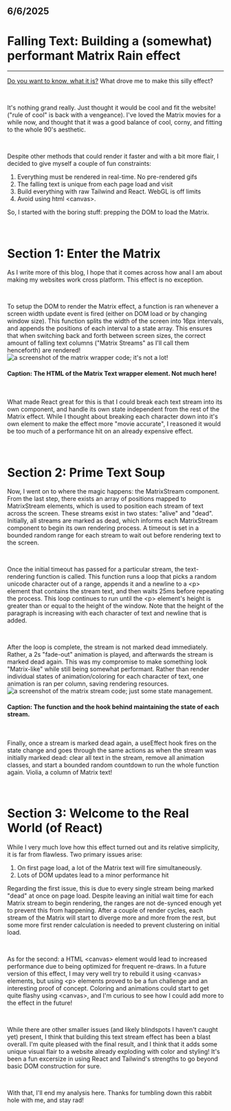 ## 6/6/2025
# Falling Text: Building a (somewhat) performant Matrix Rain effect

---

[Do you want to know, what it is?](https://www.youtube.com/watch?v=zE7PKRjrid4) What drove me to make this silly effect?

&nbsp;

It's nothing grand really. Just thought it would be cool and fit the website! ("rule of cool" is back with a vengeance). I've loved the Matrix movies for a while now, and thought that it was a good balance of cool, corny, and fitting to the whole 90's aesthetic.

&nbsp;

Despite other methods that could render it faster and with a bit more flair, I decided to give myself a couple of fun constraints:

1. Everything must be rendered in real-time. No pre-rendered gifs
2. The falling text is unique from each page load and visit
3. Build everything with raw Tailwind and React. WebGL is off limits
4. Avoid using html \<canvas\>.

So, I started with the boring stuff: prepping the DOM to load the Matrix.

&nbsp;

# Section 1: Enter the Matrix

As I write more of this blog, I hope that it comes across how anal I am about making my websites work cross platform. This effect is no exception.

&nbsp;

To setup the DOM to render the Matrix effect, a function is ran whenever a screen width update event is fired (either on DOM load or by changing window size). This function splits the width of the screen into 16px intervals, and appends the positions of each interval to a state array. This ensures that when switching back and forth between screen sizes, the correct amount of falling text columns ("Matrix Streams" as I'll call them henceforth) are rendered!
![a screenshot of the matrix wrapper code; it's not a lot!](/portfolio_v2/blog/0002/wrapper.png)
#### Caption: The HTML of the Matrix Text wrapper element. Not much here!

&nbsp;

What made React great for this is that I could break each text stream into its own component, and handle its own state independent from the rest of the Matrix effect. While I thought about breaking each character down into it's own element to make the effect more "movie accurate", I reasoned it would be too much of a performance hit on an already expensive effect.

&nbsp;

# Section 2: Prime Text Soup

Now, I went on to where the magic happens: the MatrixStream component. From the last step, there exists an array of positions mapped to MatrixStream elements, which is used to position each stream of text across the screen. These streams exist in two states: "alive" and "dead". Initially, all streams are marked as dead, which informs each MatrixStream component to begin its own rendering process. A timeout is set in a bounded random range for each stream to wait out before rendering text to the screen. 

&nbsp;

Once the initial timeout has passed for a particular stream, the text-rendering function is called. This function runs a loop that picks a random unicode character out of a range, appends it and a newline to a \<p\> element that contains the stream text, and then waits 25ms before repeating the process. This loop continues to run until the \<p\> element's height is greater than or equal to the height of the window. Note that the height of the paragraph is increasing with each character of text and newline that is added.

&nbsp;

After the loop is complete, the stream is not marked dead immediately. Rather, a 2s "fade-out" animation is played, and afterwards the stream is marked dead again. This was my compromise to make something look "Matrix-like" while still being somewhat performant. Rather than render individual states of animation/coloring for each character of text, one animation is ran per column, saving rendering resources.
![a screenshot of the matrix stream code; just some state management.](/portfolio_v2/blog/0002/matrixstream.png)
#### Caption: The function and the hook behind maintaining the state of each stream.

&nbsp;

Finally, once a stream is marked dead again, a useEffect hook fires on the state change and goes through the same actions as when the stream was initially marked dead: clear all text in the stream, remove all animation classes, and start a bounded random countdown to run the whole function again. Violia, a column of Matrix text!

&nbsp;

# Section 3: Welcome to the Real World (of React)

While I very much love how this effect turned out and its relative simplicity, it is far from flawless. Two primary issues arise:

1. On first page load, a lot of the Matrix text will fire simultaneously.
2. Lots of DOM updates lead to a minor performance hit

Regarding the first issue, this is due to every single stream being marked "dead" at once on page load. Despite leaving an initial wait time for each Matrix stream to begin rendering, the ranges are not de-synced enough yet to prevent this from happening. After a couple of render cycles, each stream of the Matrix will start to diverge more and more from the rest, but some more first render calculation is needed to prevent clustering on initial load.

&nbsp;

As for the second: a HTML \<canvas\> element would lead to increased performance due to being optimized for frequent re-draws. In a future version of this effect, I may very well try to rebuild it using \<canvas\> elements, but using \<p\> elements proved to be a fun challenge and an interesting proof of concept. Coloring and animations could start to get quite flashy using \<canvas\>, and I'm curious to see how I could add more to the effect in the future!

&nbsp;

While there are other smaller issues (and likely blindspots I haven't caught yet) present, I think that building this text stream effect has been a blast overall. I'm quite pleased with the final result, and I think that it adds some unique visual flair to a website already exploding with color and styling! It's been a fun excersize in using React and Tailwind's strengths to go beyond basic DOM construction for sure.

&nbsp;

With that, I'll end my analysis here. Thanks for tumbling down this rabbit hole with me, and stay rad!

